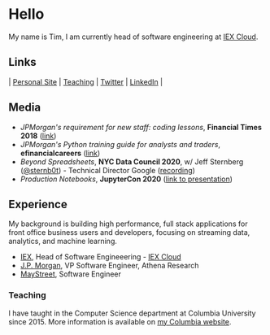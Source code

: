 # Hello
My name is Tim, I am currently head of software engineering at [IEX Cloud](https://github.com/iexcloud).

## Links

| [Personal Site](https://tim.paine.nyc/) | [Teaching](https://www.cs.columbia.edu/~paine/) | [Twitter](https://twitter.com/timkpaine) | [LinkedIn](https://www.linkedin.com/in/timkpaine/) |

## Media

- *JPMorgan's requirement for new staff: coding lessons*, **Financial Times 2018** ([link](https://www.ft.com/content/4c17d6ce-c8b2-11e8-ba8f-ee390057b8c9))
- *JPMorgan's Python training guide for analysts and traders*, **efinancialcareers** ([link](https://news.efinancialcareers.com/us-en/3004043/jpmorgan-python-training-analysts-and-traders))
- *Beyond Spreadsheets*, **NYC Data Council 2020**, w/ Jeff Sternberg ([@sternb0t](https://github.com/sternb0t)) - Technical Director Google ([recording](https://youtu.be/PYTVU4A_3Kc))
- *Production Notebooks*, **JupyterCon 2020** ([link to presentation](https://tim.paine.nyc/talks/jupytercon.html#/))

## Experience
My background is building high performance, full stack applications for front office business users and developers, focusing on streaming data, analytics, and machine learning. 

- [IEX](https://iextrading.com), Head of Software Engineeering - [IEX Cloud](https://iexcloud.io)
- [J.P. Morgan](https://www.jpmorgan.com/global), VP Software Engineer, Athena Research
- [MayStreet](https://maystreet.com), Software Engineer

### Teaching
I have taught in the Computer Science department at Columbia University since 2015. More information is available on [my Columbia website](https://www.cs.columbia.edu/~paine/).

